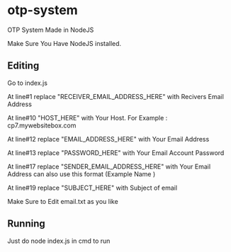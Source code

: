 <h1>otp-system</h1>
<p>OTP System Made in NodeJS</p>
 <p>Make Sure You Have NodeJS installed.</p>
<h2>Editing</h2>

<p>Go to index.js </p>
<p>At line#1 replace "RECEIVER_EMAIL_ADDRESS_HERE" with Recivers Email Address</p>
<p>At line#10 "HOST_HERE" with Your Host. For Example : cp7.mywebsitebox.com</p>
<p>At line#12 replace "EMAIL_ADDRESS_HERE" with Your Email Address</p>
<p>At line#13 replace "PASSWORD_HERE" with Your Email Account Password</p>
<p>At line#17 replace "SENDER_EMAIL_ADDRESS_HERE" with Your Email Address can also use this format (Example Name <example@mail.com>)</p>
<p>At line#19 replace "SUBJECT_HERE" with Subject of email</p>
<p>Make Sure to Edit email.txt as you like</p>

<h2>Running</h2>
<p>Just do node index.js in cmd to run</p>
